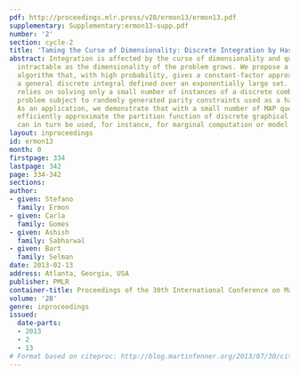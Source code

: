 ```yaml
---
pdf: http://proceedings.mlr.press/v28/ermon13/ermon13.pdf
supplementary: Supplementary:ermon13-supp.pdf
number: '2'
section: cycle-2
title: 'Taming the Curse of Dimensionality: Discrete Integration by Hashing and Optimization'
abstract: Integration is affected by the curse of dimensionality and quickly becomes
  intractable as the dimensionality of the problem grows. We propose a randomized
  algorithm that, with high probability, gives a constant-factor approximation of
  a general discrete integral defined over an exponentially large set. This algorithm
  relies on solving only a small number of instances of a discrete combinatorial optimization
  problem subject to randomly generated parity constraints used as a hash function.
  As an application, we demonstrate that with a small number of MAP queries we can
  efficiently approximate the partition function of discrete graphical models, which
  can in turn be used, for instance, for marginal computation or model selection.
layout: inproceedings
id: ermon13
month: 0
firstpage: 334
lastpage: 342
page: 334-342
sections: 
author:
- given: Stefano
  family: Ermon
- given: Carla
  family: Gomes
- given: Ashish
  family: Sabharwal
- given: Bart
  family: Selman
date: 2013-02-13
address: Atlanta, Georgia, USA
publisher: PMLR
container-title: Proceedings of the 30th International Conference on Machine Learning
volume: '28'
genre: inproceedings
issued:
  date-parts:
  - 2013
  - 2
  - 13
# Format based on citeproc: http://blog.martinfenner.org/2013/07/30/citeproc-yaml-for-bibliographies/
---
```

